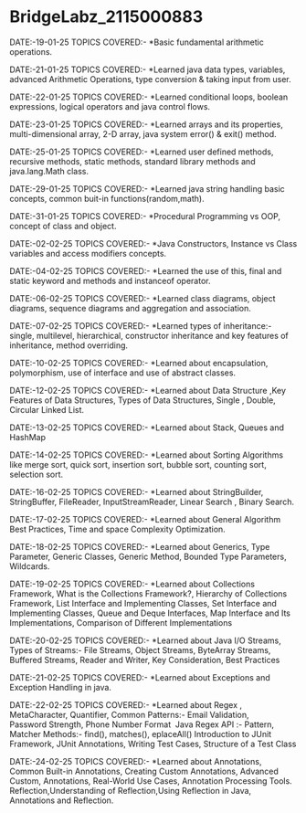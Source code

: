 # BridgeLabz_2115000883

DATE:-19-01-25 TOPICS COVERED:- *Basic fundamental arithmetic operations.

DATE:-21-01-25 TOPICS COVERED:- *Learned java data types, variables, advanced Arithmetic Operations, type conversion & taking input from user.

DATE:-22-01-25 TOPICS COVERED:- *Learned conditional loops, boolean expressions, logical operators and java control flows.

DATE:-23-01-25 TOPICS COVERED:- *Learned arrays and its properties, multi-dimensional array, 2-D array, java system error() & exit() method.

DATE:-25-01-25 TOPICS COVERED:- *Learned user defined methods, recursive methods, static methods, standard library methods and java.lang.Math class.

DATE:-29-01-25 TOPICS COVERED:- *Learned java string handling basic concepts, common buit-in functions(random,math).

DATE:-31-01-25 TOPICS COVERED:- *Procedural Programming vs OOP, concept of class and object.

DATE:-02-02-25 TOPICS COVERED:- *Java Constructors, Instance vs Class variables and access modifiers concepts.

DATE:-04-02-25 TOPICS COVERED:- *Learned the use of this, final and static keyword and methods and instanceof operator.

DATE:-06-02-25 TOPICS COVERED:- *Learned class diagrams, object diagrams, sequence diagrams and aggregation and association.

DATE:-07-02-25 TOPICS COVERED:- *Learned types of inheritance:- single, multilevel, hierarchical, constructor inheritance and key features of inheritance, method overriding.

DATE:-10-02-25 TOPICS COVERED:- *Learned about encapsulation, polymorphism, use of interface and use of abstract classes.

DATE:-12-02-25 TOPICS COVERED:- *Learned about Data Structure ,Key Features of Data Structures, Types of Data Structures, Single , Double, Circular Linked List.

DATE:-13-02-25 TOPICS COVERED:- *Learned about Stack, Queues and HashMap

DATE:-14-02-25 TOPICS COVERED:- *Learned about Sorting Algorithms like merge sort, quick sort, insertion sort, bubble sort, counting sort, selection sort.

DATE:-16-02-25 TOPICS COVERED:- *Learned about StringBuilder, StringBuffer, FileReader, InputStreamReader, Linear Search , Binary Search.

DATE:-17-02-25 TOPICS COVERED:- *Learned about General Algorithm Best Practices, Time and space Complexity Optimization.

DATE:-18-02-25 TOPICS COVERED:- *Learned about Generics, Type Parameter, Generic Classes, Generic Method, Bounded Type Parameters, Wildcards.

DATE:-19-02-25 TOPICS COVERED:- *Learned about Collections Framework, What is the Collections Framework?, Hierarchy of Collections Framework, List Interface and Implementing Classes, Set Interface and Implementing Classes, Queue and Deque Interfaces, Map Interface and Its Implementations, Comparison of Different Implementations

DATE:-20-02-25 TOPICS COVERED:- *Learned about Java I/O Streams, Types of Streams:- File Streams, Object Streams, ByteArray Streams, Buffered Streams, Reader and Writer, Key Consideration, Best Practices

DATE:-21-02-25 TOPICS COVERED:- *Learned about Exceptions and Exception Handling in java.

DATE:-22-02-25 TOPICS COVERED:- *Learned about Regex , MetaCharacter, Quantifier, Common Patterns:- Email Validation, Password Strength, Phone Number Format 
Java Regex API :- Pattern, Matcher
Methods:- find(), matches(), eplaceAll()
Introduction to JUnit Framework, JUnit Annotations, Writing Test Cases, Structure of a Test Class


DATE:-24-02-25 TOPICS COVERED:- *Learned about Annotations, Common Built-in Annotations, Creating Custom Annotations, Advanced Custom, Annotations, Real-World Use Cases, Annotation Processing Tools.
Reflection,Understanding of Reflection,Using Reflection in Java, Annotations and Reflection.


